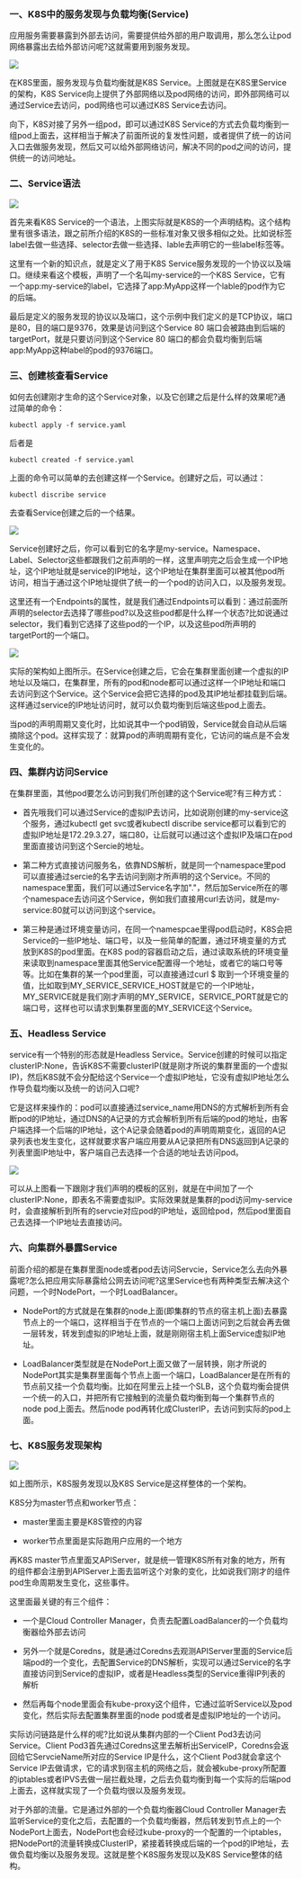 ### 一、K8S中的服务发现与负载均衡(Service)

应用服务需要暴露到外部去访问，需要提供给外部的用户取调用，那么怎么让pod网络暴露出去给外部访问呢?这就需要用到服务发现。

![](../../assets/images/Kubernetes/attachments/[K8S入门]服务发现与负载均衡_image_0.png)

在K8S里面，服务发现与负载均衡就是K8S Service。上图就是在K8S里Service的架构，K8S Service向上提供了外部网络以及pod网络的访问，即外部网络可以通过Service去访问，pod网络也可以通过K8S Service去访问。

向下，K8S对接了另外一组pod，即可以通过K8S Service的方式去负载均衡到一组pod上面去，这样相当于解决了前面所说的复发性问题，或者提供了统一的访问入口去做服务发现，然后又可以给外部网络访问，解决不同的pod之间的访问，提供统一的访问地址。

### 二、Service语法

![](../../assets/images/Kubernetes/attachments/[K8S入门]服务发现与负载均衡_image_1.png)

首先来看K8S Service的一个语法，上图实际就是K8S的一个声明结构。这个结构里有很多语法，跟之前所介绍的K8S的一些标准对象又很多相似之处。比如说标签label去做一些选择、selector去做一些选择、lable去声明它的一些label标签等。

这里有一个新的知识点，就是定义了用于K8S Service服务发现的一个协议以及端口。继续来看这个模板，声明了一个名叫my-service的一个K8S Service，它有一个app:my-service的label，它选择了app:MyApp这样一个lable的pod作为它的后端。

最后是定义的服务发现的协议以及端口，这个示例中我们定义的是TCP协议，端口是80，目的端口是9376，效果是访问到这个Service 80 端口会被路由到后端的targetPort，就是只要访问到这个Service 80 端口的都会负载均衡到后端app:MyApp这种label的pod的9376端口。

### 三、创建核查看Service

如何去创建刚才生命的这个Service对象，以及它创建之后是什么样的效果呢?通过简单的命令：

```
kubectl apply -f service.yaml
```

后者是

```
kubectl created -f service.yaml
```

上面的命令可以简单的去创建这样一个Service。创建好之后，可以通过：

```
kubectl discribe service
```

去查看Service创建之后的一个结果。

![](../../assets/images/Kubernetes/attachments/[K8S入门]服务发现与负载均衡_image_2.png)

Service创建好之后，你可以看到它的名字是my-service。Namespace、Label、Selector这些都跟我们之前声明的一样，这里声明完之后会生成一个IP地址，这个IP地址就是service的IP地址，这个IP地址在集群里面可以被其他pod所访问，相当于通过这个IP地址提供了统一的一个pod的访问入口，以及服务发现。

这里还有一个Endpoints的属性，就是我们通过Endpoints可以看到：通过前面所声明的selector去选择了哪些pod?以及这些pod都是什么样一个状态?比如说通过selector，我们看到它选择了这些pod的一个IP，以及这些pod所声明的targetPort的一个端口。

![](../../assets/images/Kubernetes/attachments/[K8S入门]服务发现与负载均衡_image_3.png)

实际的架构如上图所示。在Service创建之后，它会在集群里面创建一个虚拟的IP地址以及端口，在集群里，所有的pod和node都可以通过这样一个IP地址和端口去访问到这个Service。这个Service会把它选择的pod及其IP地址都挂载到后端。这样通过service的IP地址访问时，就可以负载均衡到后端这些pod上面去。

当pod的声明周期又变化时，比如说其中一个pod销毁，Service就会自动从后端摘除这个pod。这样实现了：就算pod的声明周期有变化，它访问的端点是不会发生变化的。

### 四、集群内访问Service

在集群里面，其他pod要怎么访问到我们所创建的这个Service呢?有三种方式：

- 首先哦我们可以通过Service的虚拟IP去访问，比如说刚创建的my-service这个服务，通过kubectl get svc或者kubectl discribe service都可以看到它的虚拟IP地址是172.29.3.27，端口80，让后就可以通过这个虚拟IP及端口在pod里面直接访问到这个Sercie的地址。

- 第二种方式直接访问服务名，依靠NDS解析，就是同一个namespace里pod可以直接通过sercie的名字去访问到刚才所声明的这个Service。不同的namespace里面，我们可以通过Service名字加"."，然后加Service所在的哪个namespace去访问这个Service，例如我们直接用curl去访问，就是my-service:80就可以访问到这个service。

- 第三种是通过环境变量访问，在同一个namespcae里得pod启动时，K8S会把Service的一些IP地址、端口号，以及一些简单的配置，通过环境变量的方式放到K8S的pod里面。在K8S pod的容器启动之后，通过读取系统的环境变量来读取到namespace里面其他Service配置得一个地址，或者它的端口号等等。比如在集群的某一个pod里面，可以直接通过curl $ 取到一个环境变量的值，比如取到MY_SERVICE_SERVICE_HOST就是它的一个IP地址，MY_SERVICE就是我们刚才声明的MY_SERVICE，SERVICE_PORT就是它的端口号，这样也可以请求到集群里面的MY_SERVICE这个Service。

### 五、Headless Service

service有一个特别的形态就是Headless Service。Service创建的时候可以指定clusterIP:None，告诉K8S不需要clusterIP(就是刚才所说的集群里面的一个虚拟IP)，然后K8S就不会分配给这个Service一个虚拟IP地址，它没有虚拟IP地址怎么作导负载均衡以及统一的访问入口呢?

它是这样来操作的：pod可以直接通过service_name用DNS的方式解析到所有会断pod的IP地址，通过DNS的A记录的方式会解析到所有后端的pod的地址，由客户端选择一个后端的IP地址，这个A记录会随着pod的声明周期变化，返回的A记录列表也发生变化，这样就要求客户端应用要从A记录把所有DNS返回到A记录的列表里面IP地址中，客户端自己去选择一个合适的地址去访问pod。

![](../../assets/images/Kubernetes/attachments/[K8S入门]服务发现与负载均衡_image_4.png)

可以从上图看一下跟刚才我们声明的模板的区别，就是在中间加了一个clusterIP:None，即表名不需要虚拟IP。实际效果就是集群的pod访问my-service时，会直接解析到所有的servcie对应pod的IP地址，返回给pod，然后pod里面自己去选择一个IP地址去直接访问。

### 六、向集群外暴露Service

前面介绍的都是在集群里面node或者pod去访问Servcie，Service怎么去向外暴露呢?怎么把应用实际暴露给公网去访问呢?这里Service也有两种类型去解决这个问题，一个时NodePort，一个时LoadBalancer。

- NodePort的方式就是在集群的node上面(即集群的节点的宿主机上面)去暴露节点上的一个端口，这样相当于在节点的一个端口上面访问到之后就会再去做一层转发，转发到虚拟的IP地址上面，就是刚刚宿主机上面Service虚拟IP地址。

- LoadBalancer类型就是在NodePort上面又做了一层转换，刚才所说的NodePort其实是集群里面每个节点上面一个端口，LoadBalancer是在所有的节点前又挂一个负载均衡。比如在阿里云上挂一个SLB，这个负载均衡会提供一个统一的入口，并把所有它接触到的流量负载均衡到每一个集群节点的node pod上面去。然后node pod再转化成ClusterIP，去访问到实际的pod上面。

### 七、K8S服务发现架构

![](../../assets/images/Kubernetes/attachments/[K8S入门]服务发现与负载均衡_image_5.png)

如上图所示，K8S服务发现以及K8S Service是这样整体的一个架构。

K8S分为master节点和worker节点：

- master里面主要是K8S管控的内容

- worker节点里面是实际跑用户应用的一个地方

再K8S master节点里面又APIServer，就是统一管理K8S所有对象的地方，所有的组件都会注册到APIServer上面去监听这个对象的变化，比如说我们刚才的组件pod生命周期发生变化，这些事件。

这里面最关键的有三个组件：

- 一个是Cloud Controller Manager，负责去配置LoadBalancer的一个负载均衡器给外部去访问

- 另外一个就是Coredns，就是通过Coredns去观测APIServer里面的Service后端pod的一个变化，去配置Service的DNS解析，实现可以通过Service的名字直接访问到Service的虚拟IP，或者是Headless类型的Service重得IP列表的解析

- 然后再每个node里面会有kube-proxy这个组件，它通过监听Service以及pod变化，然后实际去配置集群里面的node pod或者是虚拟IP地址的一个访问。

实际访问链路是什么样的呢?比如说从集群内部的一个Client Pod3去访问Service。Client Pod3首先通过Coredns这里去解析出ServiceIP，Coredns会返回给它ServcieName所对应的Service IP是什么，这个Client Pod3就会拿这个Service IP去做请求，它的请求到宿主机的网络之后，就会被kube-proxy所配置的iptables或者IPVS去做一层拦截处理，之后去负载均衡到每一个实际的后端pod上面去，这样就实现了一个负载均很以及服务发现。

对于外部的流量。它是通过外部的一个负载均衡器Cloud Controller Manager去监听Service的变化之后，去配置的一个负载均衡器，然后转发到节点上的一个NodePort上面去，NodePort也会经过kube-proxy的一个配置的一个iptables，把NodePort的流量转换成ClusterIP，紧接着转换成后端的一个pod的IP地址，去做负载均衡以及服务发现。这就是整个K8S服务发现以及K8S Service整体的结构。